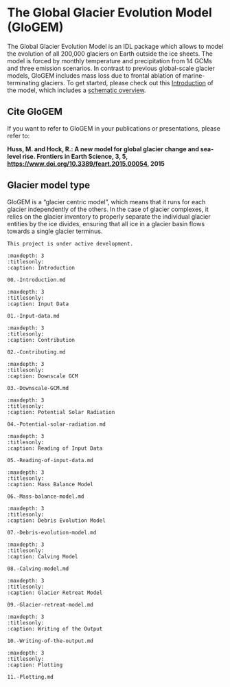 # The Global Glacier Evolution Model (GloGEM)

The Global Glacier Evolution Model is an IDL package which allows to model the evolution of all 200,000 glaciers on Earth outside the ice sheets. 
The model is forced by monthly temperature and precipitation from 14 GCMs and three emission scenarios. In contrast to previous global-scale glacier models, 
GloGEM includes mass loss due to frontal ablation of marine-terminating glaciers. To get started, please check out this [Introduction](00.-Introduction.md) of the model, 
which includes a [schematic overview](00.-Introduction.md#schematic-overview).

## Cite GloGEM

If you want to refer to GloGEM in your publications or presentations, please refer to:

**Huss, M. and Hock, R.: A new model for global glacier change and sea-level rise. Frontiers in Earth Science, 3, 5, https://www.doi.org/10.3389/feart.2015.00054, 2015**

## Glacier model type

GloGEM is a “glacier centric model”, which means that it runs for each glacier independently of the others. In the case of glacier complexes, 
it relies on the glacier inventory to properly separate the individual glacier entities by the ice divides, ensuring that all ice in a glacier 
basin flows towards a single glacier terminus.

```{note}
This project is under active development.
```

```{toctree}
:maxdepth: 3
:titlesonly:
:caption: Introduction

00.-Introduction.md
```

```{toctree}
:maxdepth: 3
:titlesonly:
:caption: Input Data

01.-Input-data.md
```

```{toctree}
:maxdepth: 3
:titlesonly:
:caption: Contribution

02.-Contributing.md
```

```{toctree}
:maxdepth: 3
:titlesonly:
:caption: Downscale GCM

03.-Downscale-GCM.md
```

```{toctree}
:maxdepth: 3
:titlesonly:
:caption: Potential Solar Radiation

04.-Potential-solar-radiation.md
```

```{toctree}
:maxdepth: 3
:titlesonly:
:caption: Reading of Input Data

05.-Reading-of-input-data.md
```

```{toctree}
:maxdepth: 3
:titlesonly:
:caption: Mass Balance Model

06.-Mass-balance-model.md
```

```{toctree}
:maxdepth: 3
:titlesonly:
:caption: Debris Evolution Model

07.-Debris-evolution-model.md
```

```{toctree}
:maxdepth: 3
:titlesonly:
:caption: Calving Model

08.-Calving-model.md
```

```{toctree}
:maxdepth: 3
:titlesonly:
:caption: Glacier Retreat Model

09.-Glacier-retreat-model.md
```

```{toctree}
:maxdepth: 3
:titlesonly:
:caption: Writing of the Output

10.-Writing-of-the-output.md
```

```{toctree}
:maxdepth: 3
:titlesonly:
:caption: Plotting

11.-Plotting.md
```
